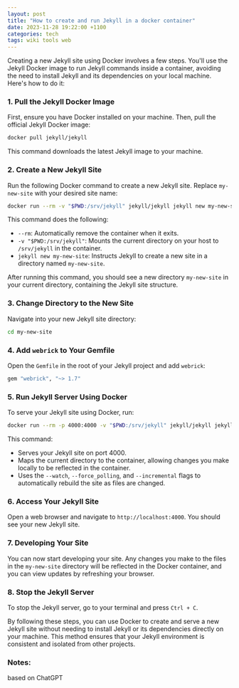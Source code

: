 ```yaml
---
layout: post
title: "How to create and run Jekyll in a docker container"
date: 2023-11-28 19:22:00 +1100
categories: tech
tags: wiki tools web
---
```


Creating a new Jekyll site using Docker involves a few steps. You'll use the Jekyll Docker image to run Jekyll commands inside a container, avoiding the need to install Jekyll and its dependencies on your local machine. Here's how to do it:

### 1. Pull the Jekyll Docker Image
First, ensure you have Docker installed on your machine. Then, pull the official Jekyll Docker image:

```bash
docker pull jekyll/jekyll
```

This command downloads the latest Jekyll image to your machine.

### 2. Create a New Jekyll Site
Run the following Docker command to create a new Jekyll site. Replace `my-new-site` with your desired site name:

```bash
docker run --rm -v "$PWD:/srv/jekyll" jekyll/jekyll jekyll new my-new-site
```

This command does the following:
- `--rm`: Automatically remove the container when it exits.
- `-v "$PWD:/srv/jekyll"`: Mounts the current directory on your host to `/srv/jekyll` in the container.
- `jekyll new my-new-site`: Instructs Jekyll to create a new site in a directory named `my-new-site`.

After running this command, you should see a new directory `my-new-site` in your current directory, containing the Jekyll site structure.

### 3. Change Directory to the New Site
Navigate into your new Jekyll site directory:

```bash
cd my-new-site
```

### 4. Add `webrick` to Your Gemfile
Open the `Gemfile` in the root of your Jekyll project and add `webrick`:

```ruby
gem "webrick", "~> 1.7"
```

### 5. Run Jekyll Server Using Docker
To serve your Jekyll site using Docker, run:

```bash
docker run --rm -p 4000:4000 -v "$PWD:/srv/jekyll" jekyll/jekyll jekyll serve --watch --force_polling --incremental
```

This command:
- Serves your Jekyll site on port 4000.
- Maps the current directory to the container, allowing changes you make locally to be reflected in the container.
- Uses the `--watch`, `--force_polling`, and `--incremental` flags to automatically rebuild the site as files are changed.

### 6. Access Your Jekyll Site
Open a web browser and navigate to `http://localhost:4000`. You should see your new Jekyll site.

### 7. Developing Your Site
You can now start developing your site. Any changes you make to the files in the `my-new-site` directory will be reflected in the Docker container, and you can view updates by refreshing your browser.

### 8. Stop the Jekyll Server
To stop the Jekyll server, go to your terminal and press `Ctrl + C`.

By following these steps, you can use Docker to create and serve a new Jekyll site without needing to install Jekyll or its dependencies directly on your machine. This method ensures that your Jekyll environment is consistent and isolated from other projects.


### Notes:
based on ChatGPT